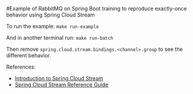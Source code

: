 #Example of RabbitMQ on Spring Boot training to reproduce exactly-once behavior using Spring Cloud Stream

To run the example:
`make run-example`

And in another terminal run:
`make run-batch`

Then remove `spring.cloud.stream.bindings.<channel>.group` to see the different behavior.

References:
- [Introduction to Spring Cloud Stream](https://www.baeldung.com/spring-cloud-stream)
- [Spring Cloud Stream Reference Guide](https://docs.spring.io/spring-cloud-stream/docs/current/reference/htmlsingle/#consumer-groups)